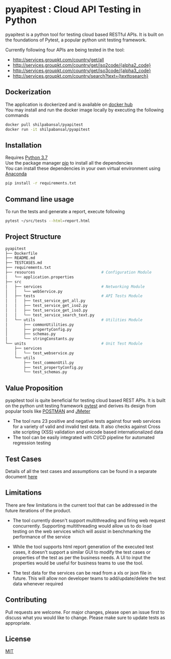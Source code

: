 # pyapitest : Cloud API Testing in Python

pyapitest is a python tool for testing cloud based RESTful APIs. It is built on the foundations of Pytest, a popular python unit testing framework.

Currently following four APIs are being tested in the tool:

* http://services.groupkt.com/country/get/all
* http://services.groupkt.com/country/get/iso2code/{alpha2_code}
* http://services.groupkt.com/country/get/iso3code/{alpha3_code}
* http://services.groupkt.com/country/search?text={texttosearch}

## Dockerization

The application is dockerized and is available on [docker hub](https://hub.docker.com/r/shilpabansal/pyapitest)  
You may install and run the docker image locally by executing the following commands

```bash
docker pull shilpabansal/pyapitest
docker run -it shilpabansal/pyapitest
```

## Installation

Requires [Python 3.7](https://www.python.org/downloads/)  
Use the package manager [pip](https://pip.pypa.io/en/stable/) to install all the dependencies   
You can install these dependencies in your own virtual environment using [Anaconda](https://www.anaconda.com/distribution/)

```bash
pip install -r requirements.txt
```

## Command line usage

To run the tests and generate a report, execute following

```bash
pytest ~/src/tests --html=report.html
```

## Project Structure

```bash
pyapitest
├── Dockerfile
├── README.md
├── TESTCASES.md 
├── requirements.txt
├── resources                             # Configuration Module                    
│   └── application.properties
├── src
│   ├── services                          # Networking Module
│   │   └── webService.py
│   ├── tests                             # API Tests Module
│   │   ├── test_service_get_all.py
│   │   ├── test_service_get_iso2.py
│   │   ├── test_service_get_iso3.py
│   │   └── test_service_search_text.py
│   └── utils                             # Utilities Module
│       ├── commonUtilities.py
│       ├── propertyConfig.py
│       ├── schemas.py
│       └── stringConstants.py
└── units                                 # Unit Test Module
    ├── services
    │   └── test_webservice.py
    └── utils
        ├── test_commonUtil.py
        ├── test_propertyConfig.py
        └── test_schemas.py
```

## Value Proposition

pyapitest tool is quite beneficial for testing cloud based REST APIs. It is built on the python unit testing framework [pytest](https://docs.pytest.org/en/latest/) and derives its design from popular tools like [POSTMAN](https://www.getpostman.com/) and [JMeter](https://jmeter.apache.org/)
* The tool runs 23 positive and negative tests against four web services for a variety of valid and invalid test data. It also checks against Cross site scripting (XSS) validation and unicode based internationalized data
* The tool can be easily integrated with CI/CD pipeline for automated regression testing

## Test Cases
Details of all the test cases and assumptions can be found in a separate document [here](TESTCASES.md)

## Limitations
There are few limitations in the current tool that can be addressed in the future iterations of the product.

* The tool currently doesn't support multithreading and firing web request concurrently. Supporting multithreading would allow us to do load testing on the web services which will assist in benchmarking the performance of the service 

* While the tool supports html report generation of the executed test cases, it doesn't support a similar GUI to modify the test cases or properties of the test as per the business needs. A UI to input the properties would be useful for business teams to use the tool.

* The test data for the services can be read from a xls or json file in future. This will allow non developer teams to add/update/delete the test data whenever required

## Contributing
Pull requests are welcome. For major changes, please open an issue first to discuss what you would like to change.
Please make sure to update tests as appropriate.

## License
[MIT](https://choosealicense.com/licenses/mit/)
